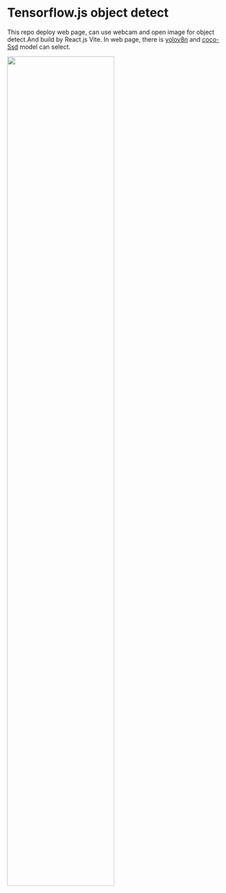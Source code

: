 # Tensorflow.js object detect
This repo deploy web page, can use webcam and open image for object detect.And build by React.js Vite.
In web page, there is [yolov8n](https://github.com/ultralytics/ultralytics) and [coco-Ssd](https://github.com/tensorflow/tfjs-models/tree/master/coco-ssd) model can select.

<img src="https://github.com/nomi3070/object-detect-tfjs/Preview.jpg" height=70% width=70% />
